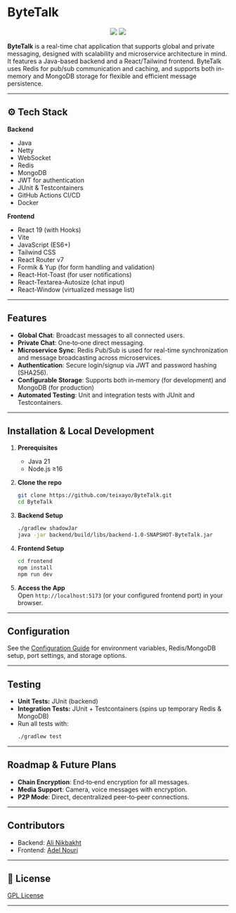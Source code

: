 # ByteTalk

<p align="center">
  <img src="https://github.com/teixayo/ByteTalk/actions/workflows/backend.yml/badge.svg">
  <img src="https://github.com/teixayo/ByteTalk/actions/workflows/front-deploy.yml/badge.svg">
</p>

**ByteTalk** is a real-time chat application that supports global and private messaging, designed with scalability and microservice architecture in mind. It features a Java-based backend and a React/Tailwind frontend. ByteTalk uses Redis for pub/sub communication and caching, and supports both in-memory and MongoDB storage for flexible and efficient message persistence.

---

## ⚙️ Tech Stack

**Backend**
- Java 
- Netty
- WebSocket
- Redis
- MongoDB
- JWT for authentication
- JUnit & Testcontainers 
- GitHub Actions CI/CD
- Docker
  
**Frontend**
- React 19 (with Hooks)
- Vite
- JavaScript (ES6+)
- Tailwind CSS
- React Router v7
- Formik & Yup (for form handling and validation)
- React-Hot-Toast (for user notifications)
- React-Textarea-Autosize (chat input)
- React-Window (virtualized message list)

---

## Features

- **Global Chat**: Broadcast messages to all connected users.
- **Private Chat**: One‑to‑one direct messaging.
- **Microservice Sync**: Redis Pub/Sub is used for real-time synchronization and message broadcasting across microservices.
- **Authentication**: Secure login/signup via JWT and password hashing (SHA256).
- **Configurable Storage**: Supports both in‑memory (for development) and MongoDB (for production)
- **Automated Testing**: Unit and integration tests with JUnit and Testcontainers.
  
---

## Installation & Local Development

1. **Prerequisites**
    - Java 21
    - Node.js ≥16

2. **Clone the repo**
   ```bash
   git clone https://github.com/teixayo/ByteTalk.git
   cd ByteTalk
   ```

3. **Backend Setup**
   ```bash
   ./gradlew shadowJar
   java -jar backend/build/libs/backend-1.0-SNAPSHOT-ByteTalk.jar
    ```

4. **Frontend Setup**
   ```bash
   cd frontend
   npm install
   npm run dev
   ```

5. **Access the App**  
   Open `http://localhost:5173` (or your configured frontend port) in your browser.

---

## Configuration

See the [Configuration Guide](docs/CONFIGURATION.md) for environment variables, Redis/MongoDB setup, port settings, and storage options.

---

## Testing

- **Unit Tests:** JUnit (backend)
- **Integration Tests:** JUnit + Testcontainers (spins up temporary Redis & MongoDB)
- Run all tests with:
  ```bash
  ./gradlew test
  ```

---

## Roadmap & Future Plans

- **Chain Encryption**: End‑to‑end encryption for all messages.
- **Media Support**: Camera, voice messages with encryption.
- **P2P Mode**: Direct, decentralized peer‑to‑peer connections.

---

## Contributors

- Backend: [Ali Nikbakht](https://github.com/teixayo)
- Frontend: [Adel Nouri](https://github.com/AdelNouri)

---

## 📄 License

[GPL License](LICENSE)

--- 
